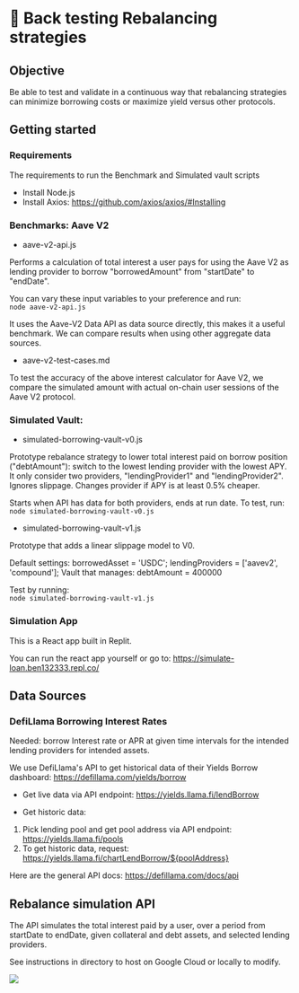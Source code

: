 # 🚜 Back testing Rebalancing strategies

## Objective

Be able to test and validate in a continuous way that rebalancing strategies can minimize borrowing costs or maximize yield versus other protocols.

## Getting started 

### Requirements

The requirements to run the Benchmark and Simulated vault scripts
- Install Node.js
- Install Axios: https://github.com/axios/axios/#Installing

### Benchmarks: Aave V2

- aave-v2-api.js

Performs a calculation of total interest a user pays for using the Aave V2 as lending provider to borrow "borrowedAmount" from "startDate" to "endDate".

You can vary these input variables to your preference and run: \
    ``node aave-v2-api.js``

It uses the Aave-V2 Data API as data source directly, this makes it a useful benchmark. We can compare results when using other aggregate data sources.

- aave-v2-test-cases.md

To test the accuracy of the above interest calculator for Aave V2, we compare the simulated amount with actual on-chain user sessions of the Aave V2 protocol. 

### Simulated Vault:

- simulated-borrowing-vault-v0.js

Prototype rebalance strategy to lower total interest paid on borrow position ("debtAmount"): switch to the lowest lending provider with the lowest APY. It only consider two providers, "lendingProvider1" and "lendingProvider2". Ignores slippage. Changes provider if APY is at least 0.5% cheaper.

Starts when API has data for both providers, ends at run date. To test, run: \
    ``node simulated-borrowing-vault-v0.js``

- simulated-borrowing-vault-v1.js

Prototype that adds a linear slippage model to V0. 

Default settings:
    borrowedAsset = 'USDC';
    lendingProviders = ['aavev2', 'compound'];
    Vault that manages: debtAmount = 400000

Test by running: \
    ``node simulated-borrowing-vault-v1.js``

### Simulation App

This is a React app built in Replit. 

You can run the react app yourself or go to:
https://simulate-loan.ben132333.repl.co/

## Data Sources

### DefiLlama Borrowing Interest Rates

Needed: borrow Interest rate or APR at given time intervals for the intended lending providers for intended assets.

We use DefiLlama's API to get historical data of their Yields Borrow dashboard: https://defillama.com/yields/borrow

- Get live data via API endpoint: https://yields.llama.fi/lendBorrow

- Get historic data:
1) Pick lending pool and get pool address via API endpoint: https://yields.llama.fi/pools
2) To get historic data, request: https://yields.llama.fi/chartLendBorrow/${poolAddress}

Here are the general API docs: https://defillama.com/docs/api

## Rebalance simulation API

The API simulates the total interest paid by a user, over a period from startDate to endDate, given collateral and debt assets, and selected lending providers.

See instructions in directory to host on Google Cloud or locally to modify.

![](./../backtest/Screenshot%202023-05-18%20at%202.27.24%20PM.png)

